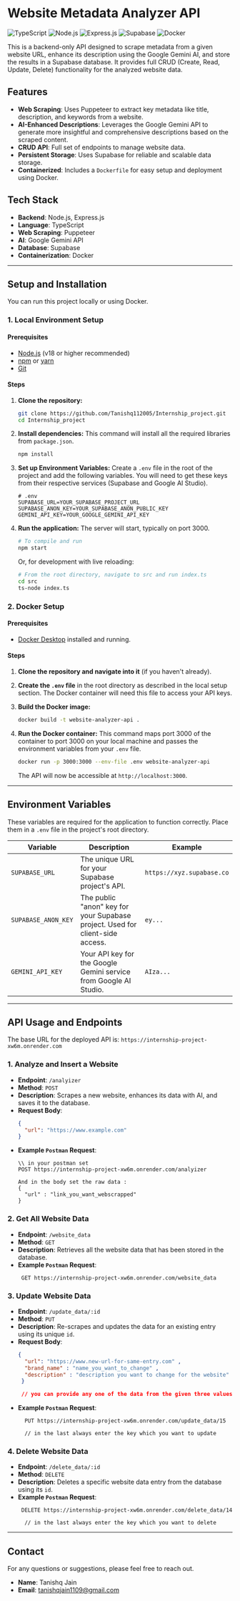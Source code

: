 # Website Metadata Analyzer API

![TypeScript](https://img.shields.io/badge/typescript-%23007ACC.svg?style=for-the-badge&logo=typescript&logoColor=white)
![Node.js](https://img.shields.io/badge/node.js-6DA55F?style=for-the-badge&logo=node.js&logoColor=white)
![Express.js](https://img.shields.io/badge/express.js-%23404d59.svg?style=for-the-badge&logo=express&logoColor=%2361DAFB)
![Supabase](https://img.shields.io/badge/Supabase-3ECF8E?style=for-the-badge&logo=supabase&logoColor=white)
![Docker](https://img.shields.io/badge/docker-%230db7ed.svg?style=for-the-badge&logo=docker&logoColor=white)

This is a backend-only API designed to scrape metadata from a given website URL, enhance its description using the Google Gemini AI, and store the results in a Supabase database. It provides full CRUD (Create, Read, Update, Delete) functionality for the analyzed website data.

## Features

-   **Web Scraping**: Uses Puppeteer to extract key metadata like title, description, and keywords from a website.
-   **AI-Enhanced Descriptions**: Leverages the Google Gemini API to generate more insightful and comprehensive descriptions based on the scraped content.
-   **CRUD API**: Full set of endpoints to manage website data.
-   **Persistent Storage**: Uses Supabase for reliable and scalable data storage.
-   **Containerized**: Includes a `Dockerfile` for easy setup and deployment using Docker.

## Tech Stack

-   **Backend**: Node.js, Express.js
-   **Language**: TypeScript
-   **Web Scraping**: Puppeteer
-   **AI**: Google Gemini API
-   **Database**: Supabase
-   **Containerization**: Docker

---

## Setup and Installation

You can run this project locally or using Docker.

### 1. Local Environment Setup

#### Prerequisites

-   [Node.js](https://nodejs.org/) (v18 or higher recommended)
-   [npm](https://www.npmjs.com/) or [yarn](https://yarnpkg.com/)
-   [Git](https://git-scm.com/)

#### Steps

1.  **Clone the repository:**
    ```bash
    git clone https://github.com/Tanishq112005/Internship_project.git
    cd Internship_project
    ```

2.  **Install dependencies:**
    This command will install all the required libraries from `package.json`.
    ```bash
    npm install
    ```

3.  **Set up Environment Variables:**
    Create a `.env` file in the root of the project and add the following variables. You will need to get these keys from their respective services (Supabase and Google AI Studio).

    ```env
    # .env
    SUPABASE_URL=YOUR_SUPABASE_PROJECT_URL
    SUPABASE_ANON_KEY=YOUR_SUPABASE_ANON_PUBLIC_KEY
    GEMINI_API_KEY=YOUR_GOOGLE_GEMINI_API_KEY
    ```

4.  **Run the application:**
    The server will start, typically on port 3000.
    ```bash
    # To compile and run
    npm start
    ```
    Or, for development with live reloading:
    ```bash
    # From the root directory, navigate to src and run index.ts
    cd src
    ts-node index.ts
    ```

### 2. Docker Setup

#### Prerequisites

-   [Docker Desktop](https://www.docker.com/products/docker-desktop/) installed and running.

#### Steps

1.  **Clone the repository and navigate into it** (if you haven't already).

2.  **Create the `.env` file** in the root directory as described in the local setup section. The Docker container will need this file to access your API keys.

3.  **Build the Docker image:**
    ```bash
    docker build -t website-analyzer-api .
    ```

4.  **Run the Docker container:**
    This command maps port 3000 of the container to port 3000 on your local machine and passes the environment variables from your `.env` file.
    ```bash
    docker run -p 3000:3000 --env-file .env website-analyzer-api
    ```
    The API will now be accessible at `http://localhost:3000`.

---

## Environment Variables

These variables are required for the application to function correctly. Place them in a `.env` file in the project's root directory.

| Variable            | Description                                                               | Example                                    |
| ------------------- | ------------------------------------------------------------------------- | ------------------------------------------ |
| `SUPABASE_URL`      | The unique URL for your Supabase project's API.                           | `https://xyz.supabase.co`                  |
| `SUPABASE_ANON_KEY` | The public "anon" key for your Supabase project. Used for client-side access. | `ey...`                                    |
| `GEMINI_API_KEY`    | Your API key for the Google Gemini service from Google AI Studio.         | `AIza...`                                  |

---

## API Usage and Endpoints

The base URL for the deployed API is: `https://internship-project-xw6m.onrender.com`

### 1. Analyze and Insert a Website

-   **Endpoint**: `/analyizer`
-   **Method**: `POST`
-   **Description**: Scrapes a new website, enhances its data with AI, and saves it to the database.
-   **Request Body**:
    ```json
    {
      "url": "https://www.example.com"
    }
    ```
-   **Example `Postman` Request**:
    ```
    \\ in your postman set 
    POST https://internship-project-xw6m.onrender.com/analyizer 

    And in the body set the raw data : 
    {
      "url" : "link_you_want_webscrapped"
    }
    ```

### 2. Get All Website Data

-   **Endpoint**: `/website_data`
-   **Method**: `GET`
-   **Description**: Retrieves all the website data that has been stored in the database.
-   **Example `Postman` Request**:
    ```
     GET https://internship-project-xw6m.onrender.com/website_data

    ```

### 3. Update Website Data

-   **Endpoint**: `/update_data/:id`
-   **Method**: `PUT`
-   **Description**: Re-scrapes and updates the data for an existing entry using its unique `id`.
-   **Request Body**:
    ```json
    {
      "url": "https://www.new-url-for-same-entry.com" , 
      "brand_name" : "name_you_want_to_change" , 
      "description" : "description you want to change for the website" 
     }

     // you can provide any one of the data from the given three values also , but there should we atleast one data 
    ```
-   **Example `Postman` Request**:
    ```
      PUT https://internship-project-xw6m.onrender.com/update_data/15

      // in the last always enter the key which you want to update 
    
    ```

### 4. Delete Website Data

-   **Endpoint**: `/delete_data/:id`
-   **Method**: `DELETE`
-   **Description**: Deletes a specific website data entry from the database using its `id`.
-   **Example `Postman` Request**:
    ```
     DELETE https://internship-project-xw6m.onrender.com/delete_data/14

      // in the last always enter the key which you want to delete  
    ```

---

## Contact

For any questions or suggestions, please feel free to reach out.

-   **Name**: Tanishq Jain
-   **Email**: [tanishqjain1109@gmail.com](mailto:tanishqjain1109@gmail.com)